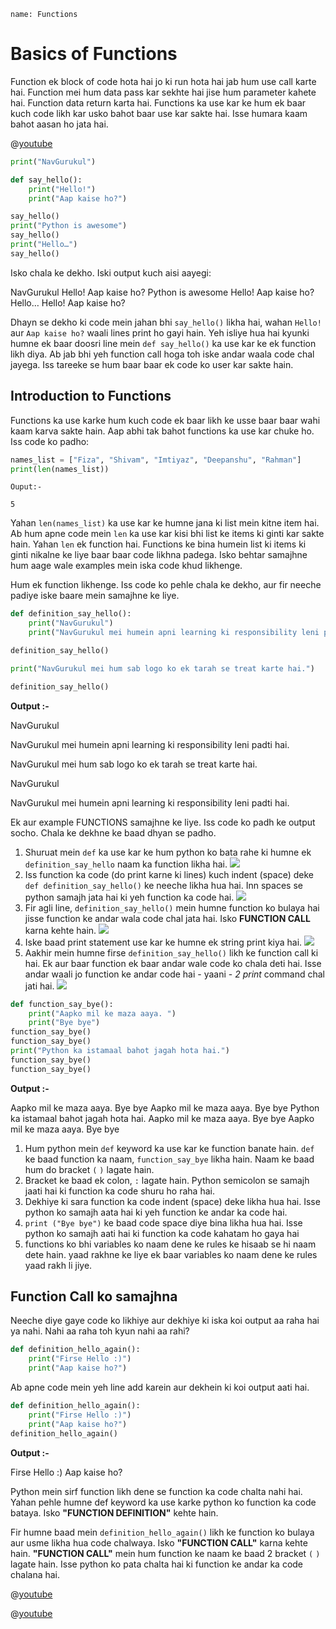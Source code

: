 ```ngMeta
name: Functions
```

# Basics of Functions

Function ek block of code hota hai jo ki run hota hai jab hum use call karte hai. Function mei hum data pass kar sekhte hai jise hum parameter kahete hai. Function data return karta hai. Functions ka use kar ke hum ek baar kuch code likh kar usko bahot baar use kar sakte hai. Isse humara kaam bahot aasan ho jata hai.

@[youtube](8T5acEwfJbw)

```python
print("NavGurukul")

def say_hello():
    print("Hello!")
    print("Aap kaise ho?")

say_hello()
print("Python is awesome")
say_hello()
print("Hello…")
say_hello()
```

Isko chala ke dekho. Iski output kuch aisi aayegi:


NavGurukul
Hello!
Aap kaise ho?
Python is awesome
Hello!
Aap kaise ho?
Hello…
Hello!
Aap kaise ho?


Dhayn se dekho ki code mein jahan bhi `say_hello()` likha hai, wahan `Hello!` aur `Aap kaise ho?` waali lines print ho gayi hain. Yeh isliye hua hai kyunki humne ek baar doosri line mein `def say_hello()` ka use kar ke ek function likh diya. Ab jab bhi yeh function call hoga toh iske andar waala code chal jayega. Iss tareeke se hum baar baar ek code ko user kar sakte hain.

## Introduction to Functions

Functions ka use karke hum kuch code ek baar likh ke usse baar baar wahi kaam karva sakte hain. Aap abhi tak bahot functions ka use kar chuke ho. Iss code ko padho:

```python
names_list = ["Fiza", "Shivam", "Imtiyaz", "Deepanshu", "Rahman"]
print(len(names_list))
```

`Ouput:-`

`5`

Yahan `len(names_list)` ka use kar ke humne jana ki list mein kitne item hai. Ab hum apne code mein `len` ka use kar kisi bhi list ke items ki ginti kar sakte hain. Yahan `len` ek function hai. Functions ke bina humein list ki items ki ginti nikalne ke liye baar baar code likhna padega. Isko behtar samajhne hum aage wale examples mein iska code khud likhenge.

Hum ek function likhenge. Iss code ko pehle chala ke dekho, aur fir neeche padiye iske baare mein samajhne ke liye.

```python
def definition_say_hello():
    print("NavGurukul")
    print("NavGurukul mei humein apni learning ki responsibility leni padti hai.")

definition_say_hello()

print("NavGurukul mei hum sab logo ko ek tarah se treat karte hai.")

definition_say_hello()
```
**Output :-**


NavGurukul

NavGurukul mei humein apni learning ki responsibility leni padti hai.

NavGurukul mei hum sab logo ko ek tarah se treat karte hai.

NavGurukul

NavGurukul mei humein apni learning ki responsibility leni padti hai.


Ek aur example FUNCTIONS samajhne ke liye. Iss code ko padh ke output socho. Chala ke dekhne ke baad dhyan se padho.

1. Shuruat mein `def` ka use kar ke hum python ko bata rahe ki humne ek `definition_say_hello` naam ka function likha hai.
![](assets/function_defn_inst_1.png)
2. Iss function ka code (do print karne ki lines) kuch indent (space) deke `def definition_say_hello()` ke neeche likha hua hai. Inn spaces se python samajh jata hai ki yeh function ka code hai.
![](assets/function_defn_inst_2.png)
3. Fir agli line, `definition_say_hello()` mein humne function ko bulaya hai jisse function ke andar wala code chal jata hai. Isko **FUNCTION CALL** karna kehte hain.
![](assets/function_defn_inst_3.png)
4. Iske baad print statement use kar ke humne ek string print kiya hai.
![](assets/function_defn_inst_4.png)
5. Aakhir mein humne firse `definition_say_hello()` likh ke function call ki hai. Ek aur baar function ek baar andar wale code ko chala deti hai. Isse andar waali jo function ke andar code hai - yaani - *2 print* command chal jati hai.
![](assets/function_defn_inst_5.png)


```python
def function_say_bye():
    print("Aapko mil ke maza aaya. ")
    print("Bye bye")
function_say_bye()
function_say_bye()
print("Python ka istamaal bahot jagah hota hai.")
function_say_bye()
function_say_bye()
 ```
**Output :-**


Aapko mil ke maza aaya. 
Bye bye
Aapko mil ke maza aaya. 
Bye bye
Python ka istamaal bahot jagah hota hai.
Aapko mil ke maza aaya. 
Bye bye
Aapko mil ke maza aaya. 
Bye bye


1. Hum python mein `def` keyword ka use kar ke function banate hain. `def` ke baad function ka naam, `function_say_bye` likha hain. Naam ke baad hum do bracket `(` `)` lagate hain.
2. Bracket ke baad ek colon, `:` lagate hain. Python semicolon se samajh jaati hai ki function ka code shuru ho raha hai.
3. Dekhiye ki sara function ka code indent (space) deke likha hua hai. Isse python ko samajh aata hai ki yeh function ke andar ka code hai.
4. `print ("Bye bye")` ke baad code space diye bina likha hua hai. Isse python ko samajh aati hai ki function ka code kahatam ho gaya hai
5. functions ko bhi variables ko naam dene ke rules ke hisaab se hi naam dete hain. yaad rakhne ke liye ek baar variables ko naam dene ke rules yaad rakh li jiye.

## Function Call ko samajhna

Neeche diye gaye code ko likhiye aur dekhiye ki iska koi output aa raha hai ya nahi. Nahi aa raha toh kyun nahi aa rahi?

```python
def definition_hello_again():
    print("Firse Hello :)")
    print("Aap kaise ho?")
 ```

Ab apne code mein yeh line add karein aur dekhein ki koi output aati hai.

```python
def definition_hello_again():
    print("Firse Hello :)")
    print("Aap kaise ho?")
definition_hello_again()
 ```

**Output :-**

Firse Hello :)
Aap kaise ho?


Python mein sirf function likh dene se function ka code chalta nahi hai. Yahan pehle humne def keyword ka use karke python ko function ka code bataya. Isko **"FUNCTION DEFINITION"** kehte hain.

Fir humne baad mein `definition_hello_again()` likh ke function ko bulaya aur usme likha hua code chalwaya. Isko **"FUNCTION CALL"** karna kehte hain. **"FUNCTION CALL"** mein hum function ke naam ke baad 2 bracket `(` `)` lagate hain. Isse python ko pata chalta hai ki function ke andar ka code chalana hai.

@[youtube](https://www.youtube.com/watch?v=WkC7ktXM_8k)

@[youtube](https://youtu.be/AJJpGImQWLc)
